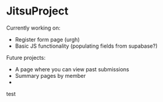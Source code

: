 # JitsuProject

Currently working on:
- Register form page (urgh)
- Basic JS functionality (populating fields from supabase?)

Future projects:
- A page where you can view past submissions
- Summary pages by member
- 

test
